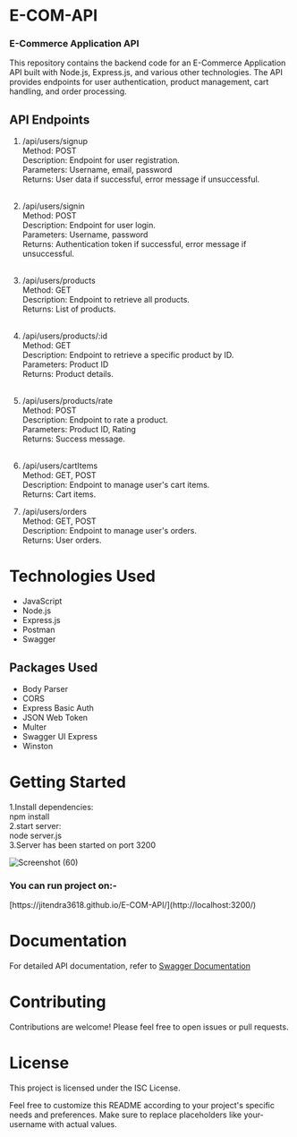 # E-COM-API
<h3>E-Commerce Application API</h3>
This repository contains the backend code for an E-Commerce Application API built with Node.js, Express.js, and various other technologies. The API provides endpoints for user authentication, product management, cart handling, and order processing.

<h2>API Endpoints</h2>

1. /api/users/signup<br>
Method: POST<br>
Description: Endpoint for user registration.<br>
Parameters: Username, email, password<br>
Returns: User data if successful, error message if unsuccessful.<br><br>

2. /api/users/signin<br>
Method: POST<br>
Description: Endpoint for user login.<br>
Parameters: Username, password<br>
Returns: Authentication token if successful, error message if unsuccessful.<br><br>

3. /api/users/products<br>
Method: GET<br>
Description: Endpoint to retrieve all products.<br>
Returns: List of products.<br><br>

4. /api/users/products/:id<br>
Method: GET<br>
Description: Endpoint to retrieve a specific product by ID.<br>
Parameters: Product ID<br>
Returns: Product details.<br><br>

5. /api/users/products/rate<br>
Method: POST<br>
Description: Endpoint to rate a product.<br>
Parameters: Product ID, Rating<br>
Returns: Success message.<br><br>

6. /api/users/cartItems<br>
Method: GET, POST<br>
Description: Endpoint to manage user's cart items.<br>
Returns: Cart items.<br>

7. /api/users/orders<br>
Method: GET, POST<br>
Description: Endpoint to manage user's orders.<br>
Returns: User orders.<br>

<h1>Technologies Used</h1>
<ul>
  <li>JavaScript</li>
<li>Node.js</li>
<li>Express.js</li>
<li>Postman</li>
<li>Swagger</li>
</ul>
<h2>Packages Used</h2>
<ul>
<li>Body Parser</li>
<li>CORS</li>
<li>Express Basic Auth</li>
<li>JSON Web Token</li>
<li>Multer</li>
<li>Swagger UI Express</li>
<li>Winston</li>
</ul>
  <h1>Getting Started</h1>
  1.Install dependencies:<br>
    npm install<br>
  2.start server:<br>
    node server.js<br>
  3.Server has been started on port 3200<br>

  ![Screenshot (60)](https://github.com/jitendra3618/E-COM-API/assets/137607500/25609fa8-9859-4fbd-ba56-81fff9cbe65a)

  
  <h3>You can run project on:-</h3>[https://jitendra3618.github.io/E-COM-API/](http://localhost:3200/)

<h1>Documentation</h1>
For detailed API documentation, refer to <a href="https://swagger.io/">Swagger Documentation</a>

<h1>Contributing</h1>
Contributions are welcome! Please feel free to open issues or pull requests.

<h1>License</h1>
This project is licensed under the ISC License.

Feel free to customize this README according to your project's specific needs and preferences. Make sure to replace placeholders like your-username with actual values.






